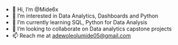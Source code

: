 - 👋 Hi, I’m @Mide6x
- 👀 I’m interested in Data Analytics, Dashboards and Python
- 🌱 I’m currently learning SQL, Python for Data Analysis
- 💞️ I’m looking to collaborate on Data analytics capstone projects
- 📫 Reach me at adewoleolumide05@gmail.com

<!---
Mide6x/Mide6x is a ✨ special ✨ repository because its `README.md` (this file) appears on your GitHub profile.
You can click the Preview link to take a look at your changes.
--->
